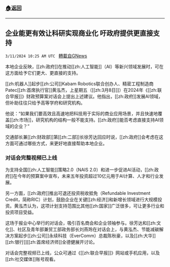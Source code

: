 ###  [:house:返回](README.md)
---


## 企业能更有效让科研实现商业化 吁政府提供更直接支持
`3/11/2024 10:25 AM UTC ` [轉載自GNews](https://gnews.org/articles/2384056)

本地企业反映，[[zh:政府]]在推动[[zh:人工智能]]（AI）等新兴领域发展时，可在这方面给予它们更大、更直接的支持。

[[zh:机器人]]起步[[zh:公司]]Kabam Robotics联合创办人、精密工程制造商Patec[[zh:首席执行官]]黄泓杰，上星期五（[[zh:3月8日]]）在2024年《[[zh:联合早报]]》财政预算案对话会上提出上述建议。他指出，[[zh:政府]]发展AI领域，但补助往往只给予高等学府和研究机构。

他说：“如果我们要高效且高速地把科技用于实际的商业应用场景，并且快速地覆盖[[zh:市场]]，研究机构的结构一般不能支持。[[zh:政府]]能否考虑直接支持AI领域的企业？”

交通部长兼[[zh:财政部]]第[[zh:二部]]长徐芳达回应时说，[[zh:政府]]会考虑在这方面可通过哪些方式，来更好地直接帮助本地企业。

### 对话会完整视频已上线

为支持全国[[zh:人工智能]]策略2.0（NAIS 2.0）和进一步促进AI活动，[[zh:政府]]在今年的预算案中宣布，未来五年投资超过10亿元用于AI计算、人才和行业发展。

另一方面，[[zh:政府]]推出可退还投资税收抵免（Refundable Investment Credit，简称RIC）计划，鼓励企业在关键[[zh:经济]]和新增长领域进行大规模投资。黄泓杰认为，这项计划支持范围比其他[[zh:国家]]广泛很多，可让更多行业和投资项目受益。

这场于报业中心举行的对话会，吸引百名商会和企业领袖参与。徐芳达和[[zh:文化]]、社区及青年部兼贸工部政务部长刘燕玲在对话会上，与黄泓杰、节能减碳解决方案起步[[zh:公司]]永续科技（EverComm）总裁陈秋豪，以及[[zh:大华]][[zh:银行]][[zh:首席经济师]]全德健展开讨论。

对话会完整视频已上线，公众可通过《[[zh:联合早报]]》网站或手机应用，以及[[zh:社交媒体]]账号观看。
